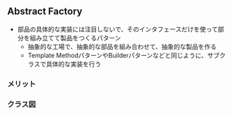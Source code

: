 ## Abstract Factory
- 部品の具体的な実装には注目しないで、そのインタフェースだけを使って部分を組み立てて製品をつくるパターン
    - 抽象的な工場で、抽象的な部品を組み合わせて、抽象的な製品を作る
    - Template MethodパターンやBuilderパターンなどと同じように、サブクラスで具体的な実装を行う 

### メリット


### クラス図